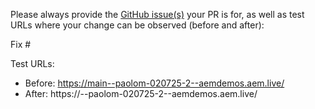 Please always provide the [GitHub issue(s)](../issues) your PR is for, as well as test URLs where your change can be observed (before and after):

Fix #<gh-issue-id>

Test URLs:
- Before: https://main--paolom-020725-2--aemdemos.aem.live/
- After: https://<branch>--paolom-020725-2--aemdemos.aem.live/
